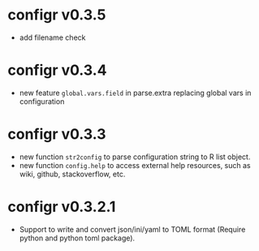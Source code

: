 # configr v0.3.5

- add filename check

# configr v0.3.4

- new feature `global.vars.field` in parse.extra replacing global vars in configuration

# configr v0.3.3

- new function `str2config` to parse configuration string to R list object.
- new function `config.help` to access external help resources, such as wiki, github, stackoverflow, etc.

# configr v0.3.2.1

- Support to write and convert json/ini/yaml to TOML format (Require python and python toml package).
